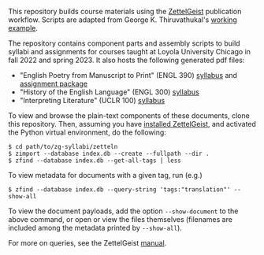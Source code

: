 This repository builds course materials using the [ZettelGeist](https://zettelgeist.org/) publication workflow.
Scripts are adapted from George K. Thiruvathukal's [working example](https://github.com/ZettelGeist/zg-tutorial/tree/master/a-working-example).

The repository contains component parts and assembly scripts to build syllabi and assignments for courses taught at Loyola University Chicago in fall 2022 and spring 2023.
It also hosts the following generated pdf files:

- "English Poetry from Manuscript to Print" (ENGL 390)
  [syllabus](https://icornelius.github.io/zg-syllabi/files/engl390-2022-fall.pdf)
  and [assignment package](https://icornelius.github.io/zg-syllabi/files/engl390-2022-fall-assignments.pdf)
- "History of the English Language" (ENGL 300)
  [syllabus](https://icornelius.github.io/zg-syllabi/files/engl300-2023-spring.pdf)
- "Interpreting Literature" (UCLR 100)
  [syllabus](https://icornelius.github.io/zg-syllabi/files/uclr100-2023-spring.pdf)

To view and browse the plain-text components of these documents, clone this repository.
Then, assuming you have [installed ZettelGeist](https://github.com/ZettelGeist/zettelgeist/wiki/Installing-the-Tools), and activated the Python virtual environment, do the following:

```shell
$ cd path/to/zg-syllabi/zetteln
$ zimport --database index.db --create --fullpath --dir .
$ zfind --database index.db --get-all-tags | less
```

To view metadata for documents with a given tag, run (e.g.)

```shell
$ zfind --database index.db --query-string 'tags:"translation"' --show-all
```

To view the document payloads, add the option `--show-document` to the above command, or open or view the files themselves (filenames are included among the metadata printed by `--show-all`).

For more on queries, see the ZettelGeist [manual](https://github.com/ZettelGeist/zettelgeist/wiki/Manual#zfind).
